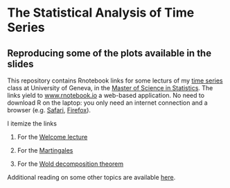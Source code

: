 # The Statistical Analysis of Time Series


## Reproducing some of the plots available in the slides

This repository contains Rnotebook links for some lecturs of my [time series](https://wadme.unige.ch:3349/pls/opprg/w_det_cours.debut?p_annee=2019&p_code_cours=S403107&p_frame=N&p_grtri=&p_langue=1&p_mode=PGC&p_plan_is=0&p_suffixe=) class at University of Geneva, in the [Master of Science in Statistics](https://www.unige.ch/gsem/en/programs/masters/statistics/). The links yield to www.rnotebook.io a web-based application. No need to download R on the laptop: you only need an internet connection and a browser (e.g. [Safari](https://support.apple.com/downloads/safari), [Firefox](https://www.mozilla.org/en-US/firefox/new/)).

I itemize the links

1. For the [Welcome lecture](https://rnotebook.io/anon/45155a7fdcf1ede1/notebooks/Welcome_TimeSeries.ipynb)


2. For the [Martingales](https://rnotebook.io/anon/e9b675c01beffd94/notebooks/Martingale.ipynb#)

3. For the [Wold decomposition theorem](https://rnotebook.io/anon/e9b675c01beffd94/notebooks/Wold.ipynb)

Additional reading on some other topics are available [here]().





